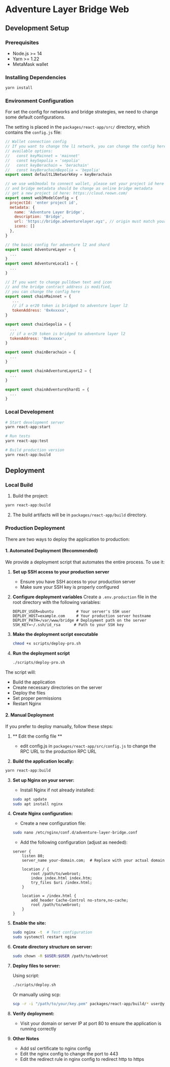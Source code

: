 # Adventure Layer Bridge Web

## Development Setup

### Prerequisites

- Node.js >= 14
- Yarn >= 1.22
- MetaMask wallet

### Installing Dependencies

```bash
yarn install
```

### Environment Configuration

For set the config for networks and bridge strategies, we need to change some default configurations.

The setting is placed in the `packages/react-app/src/` directory, which contains the `config.js` file:

```js
// Wallet connection config
// If you want to change the l1 network, you can change the config here
// available options:
//   const keyMainnet = 'mainnet'
//   const keySepolia = 'sepolia'
//   const keyBerachain = 'berachain'
//   const keyBerachainBepolia = 'bepolia'
export const defaultL1NetworkKey = keyBerachain

// we use web3modal to connect wallet, please set your project id here
// and bridge metadata should be change as online bridge metadata
// get a new project id here: https://cloud.reown.com/
export const web3ModelConfig = {
  projectId: 'enter project id',
  metadata: {
    name: 'Adventure Layer Bridge',
    description: 'Bridge',
    url: 'https://bridge.adventurelayer.xyz', // origin must match your domain & subdomain
    icons: []
  },
}

// the basic config for adventure l2 and shard 
export const AdventureLayer = {
  ...
}
export const AdventureLocal1 = {
  ...
}

// If you want to change pulldown text and icon
// and the bridge contract address is modified,
// you can change the config here
export const chainMainnet = {
   ...
   // if a er20 token is bridged to adventure layer l2
   tokenAddress: '0x4xxxxx',
}

export const chainSepolia = {
  ...
  // if a er20 token is bridged to adventure layer l2
  tokenAddress: '0x4xxxxx',
}

export const chainBerachain = {
  ...
}

export const chainAdventureLayerL2 = {
  ...
}

export const chainAdventureShard1 = {
  ...
}
```

### Local Development

```bash
# Start development server
yarn react-app:start

# Run tests
yarn react-app:test

# Build production version
yarn react-app:build
```

## Deployment

### Local Build

1. Build the project:
```bash
yarn react-app:build
```

2. The build artifacts will be in `packages/react-app/build` directory.


### Production Deployment

There are two ways to deploy the application to production:

#### 1. Automated Deployment (Recommended)

We provide a deployment script that automates the entire process. To use it:

1. **Set up SSH access to your production server**
   - Ensure you have SSH access to your production server
   - Make sure your SSH key is properly configured

2. **Configure deployment variables**
   Create a `.env.production` file in the root directory with the following variables:
   ```
   DEPLOY_USER=ubuntu          # Your server's SSH user
   DEPLOY_HOST=example.com     # Your production server hostname
   DEPLOY_PATH=/var/www/bridge # Deployment path on the server
   SSH_KEY=~/.ssh/id_rsa      # Path to your SSH key
   ```

3. **Make the deployment script executable**
   ```bash
   chmod +x scripts/deploy-pro.sh
   ```

4. **Run the deployment script**
   ```bash
   ./scripts/deploy-pro.sh
   ```

The script will:
- Build the application
- Create necessary directories on the server
- Deploy the files
- Set proper permissions
- Restart Nginx

#### 2. Manual Deployment

If you prefer to deploy manually, follow these steps:

1. ** Edit the config file **
   - edit config.js in `packages/react-app/src/config.js` to change the RPC URL to the production RPC URL

2. **Build the application locally:**
```bash
yarn react-app:build
```

3. **Set up Nginx on your server:**
   - Install Nginx if not already installed:
   ```bash
   sudo apt update
   sudo apt install nginx
   ```

4. **Create Nginx configuration:**
   - Create a new configuration file:
   ```bash
   sudo nano /etc/nginx/conf.d/adventure-layer-bridge.conf
   ```
   
   - Add the following configuration (adjust as needed):
   ```nginx
   server {
       listen 80;
       server_name your-domain.com;  # Replace with your actual domain

       location / {
           root /path/to/webroot;
           index index.html index.htm;
           try_files $uri /index.html;
       }
       
       location = /index.html {
           add_header Cache-Control no-store,no-cache;
           root /path/to/webroot;
       }
   }
   ```

5. **Enable the site:**
   ```bash
   sudo nginx -t  # Test configuration
   sudo systemctl restart nginx
   ```

6. **Create directory structure on server:**
   ```bash
   sudo chown -R $USER:$USER /path/to/webroot
   ```

7. **Deploy files to server:**
   
   Using script:
   ```bash
   ./scripts/deploy.sh
   ```
   
   Or manually using scp:
   ```bash
   scp -r -i "/path/to/your/key.pem" packages/react-app/build/* user@your-server-ip:/path/to/webroot/
   ```


8. **Verify deployment:**
   - Visit your domain or server IP at port 80 to ensure the application is running correctly

9. **Other Notes**
   - Add ssl certificate to nginx config
   - Edit the nginx config to change the port to 443
   - Edit the redirect rule in nginx config to redirect http to https

